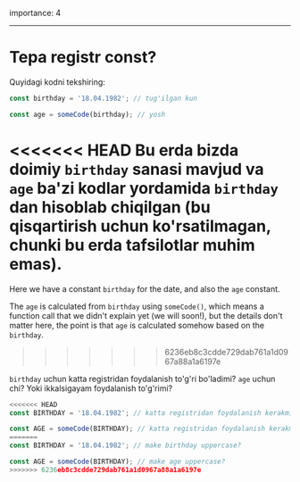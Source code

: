importance: 4

---

# Tepa registr const?

Quyidagi kodni tekshiring:

```js
const birthday = '18.04.1982'; // tug'ilgan kun

const age = someCode(birthday); // yosh
```

<<<<<<< HEAD
Bu erda bizda doimiy `birthday` sanasi mavjud va `age` ba'zi kodlar yordamida `birthday` dan hisoblab chiqilgan (bu qisqartirish uchun ko'rsatilmagan, chunki bu erda tafsilotlar muhim emas).
=======
Here we have a constant `birthday` for the date, and also the `age` constant.

The `age` is calculated from `birthday` using `someCode()`, which means a function call that we didn't explain yet (we will soon!), but the details don't matter here, the point is that `age` is calculated somehow based on the `birthday`.
>>>>>>> 6236eb8c3cdde729dab761a1d0967a88a1a6197e

`birthday` uchun katta registridan foydalanish to'g'ri bo'ladimi? `age` uchun chi? Yoki ikkalsigayam foydalanish to'g'rimi?

```js
<<<<<<< HEAD
const BIRTHDAY = '18.04.1982'; // katta registridan foydalanish kerakmi?

const AGE = someCode(BIRTHDAY); // katta registridan foydalanish kerakmi?
=======
const BIRTHDAY = '18.04.1982'; // make birthday uppercase?

const AGE = someCode(BIRTHDAY); // make age uppercase?
>>>>>>> 6236eb8c3cdde729dab761a1d0967a88a1a6197e
```
